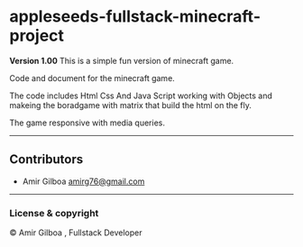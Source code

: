 # appleseeds-fullstack-minecraft-project

**Version 1.00**
This is a simple fun version of minecraft game.

Code and document for the minecraft game.

The code includes Html Css And Java Script
working with Objects and makeing the boradgame
with matrix that build the html on the fly.

The game responsive with media queries.

---

## Contributors

- Amir Gilboa <amirg76@gmail.com>

---

### License & copyright

© Amir Gilboa , Fullstack Developer
